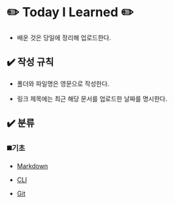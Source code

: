 # :pencil2: Today I Learned :pencil2:

- 배운 것은 당일에 정리해 업로드한다.

## :heavy_check_mark: 작성 규칙

- 폴더와 파일명은 영문으로 작성한다.

- 링크 제목에는 최근 해당 문서를 업로드한 날짜를 명시한다.

## :heavy_check_mark: 분류

### :black_medium_square:기초

- [Markdown](https://github.com/imewuzin/TIL/blob/master/%EA%B8%B0%EC%B4%88/Markdown.md)

- [CLI](https://github.com/imewuzin/TIL/blob/master/%EA%B8%B0%EC%B4%88/CLI.md)

- [Git](https://github.com/imewuzin/TIL/blob/master/%EA%B8%B0%EC%B4%88/Git.md)


